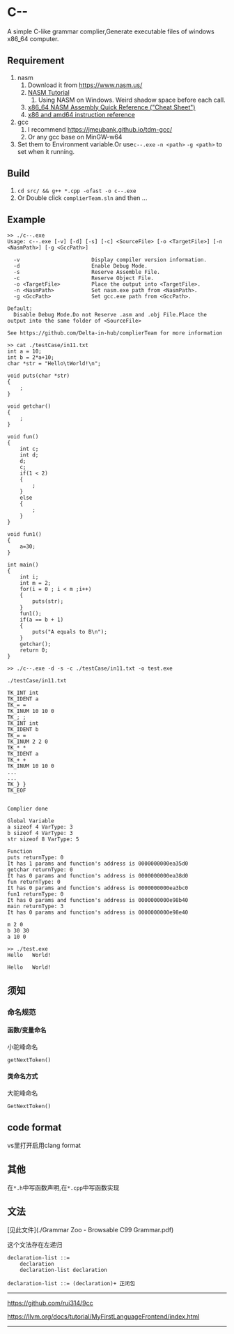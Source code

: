 # C--
A simple C-like grammar complier,Generate executable files of windows x86_64 computer.

## Requirement
1. nasm
   1. Download it from https://www.nasm.us/
   2. [NASM Tutorial](https://cs.lmu.edu/~ray/notes/nasmtutorial/)
      1. Using NASM on Windows. Weird shadow space before each call.
   3. [x86_64 NASM Assembly Quick Reference ("Cheat Sheet")](https://www.cs.uaf.edu/2017/fall/cs301/reference/x86_64.html)
   4. [x86 and amd64 instruction reference](https://www.felixcloutier.com/x86/index.html)
2. gcc
   1. I recommend https://jmeubank.github.io/tdm-gcc/
   2. Or any gcc base on MinGW-w64
3. Set them to Environment variable.Or use`c--.exe` `-n <path>` `-g <path>` to set when it running.

## Build
1. `cd src/ && g++ *.cpp -ofast -o c--.exe`
2. Or Double click `complierTeam.sln` and then ...

## Example
```
>> ./c--.exe
Usage: c--.exe [-v] [-d] [-s] [-c] <SourceFile> [-o <TargetFile>] [-n <NasmPath>] [-g <GccPath>]

  -v                       Display compiler version information.
  -d                       Enable Debug Mode.
  -s                       Reserve Assemble File.
  -c                       Reserve Object File.
  -o <TargetFile>          Place the output into <TargetFile>.
  -n <NasmPath>            Set nasm.exe path from <NasmPath>.
  -g <GccPath>             Set gcc.exe path from <GccPath>.

Default:
  Disable Debug Mode.Do not Reserve .asm and .obj File.Place the output into the same folder of <SourceFile>

See https://github.com/Delta-in-hub/complierTeam for more information

>> cat ./testCase/in11.txt
int a = 10;
int b = 2*a+10;
char *str = "Hello\tWorld!\n";

void puts(char *str)
{
    ;
}

void getchar()
{
    ;
}

void fun()
{
    int c;
    int d;
    d;
    c;
    if(1 < 2)
    {
        ;
    }
    else
    {
        ;
    }
}

void fun1()
{
    a=30;
}

int main()
{
    int i;
    int m = 2;
    for(i = 0 ; i < m ;i++)
    {
        puts(str);
    }
    fun1();
    if(a == b + 1)
    {
        puts("A equals to B\n");
    }
    getchar();
    return 0;
}

>> ./c--.exe -d -s -c ./testCase/in11.txt -o test.exe

./testCase/in11.txt

TK_INT int
TK_IDENT a
TK_= =
TK_INUM 10 10 0
TK_; ;
TK_INT int
TK_IDENT b
TK_= =
TK_INUM 2 2 0
TK_* *
TK_IDENT a
TK_+ +
TK_INUM 10 10 0
...
...
TK_} }
TK_EOF


Complier done

Global Variable
a sizeof 4 VarType: 3
b sizeof 4 VarType: 3
str sizeof 8 VarType: 5

Function
puts returnType: 0
It has 1 params and function's address is 0000000000ea35d0
getchar returnType: 0
It has 0 params and function's address is 0000000000ea38d0
fun returnType: 0
It has 0 params and function's address is 0000000000ea3bc0
fun1 returnType: 0
It has 0 params and function's address is 0000000000e98b40
main returnType: 3
It has 0 params and function's address is 0000000000e98e40

m 2 0
b 30 30
a 10 0

>> ./test.exe
Hello   World!

Hello   World!

```

## 须知

### 命名规范

#### 函数/变量命名

小驼峰命名

`getNextToken()`

#### 类命名方式

大驼峰命名

`GetNextToken()`

## code format

vs里打开启用clang format
## 其他

在`*.h`中写函数声明,在`*.cpp`中写函数实现

## 文法

[见此文件](./Grammar Zoo - Browsable C99 Grammar.pdf)

这个文法存在左递归

```
declaration-list ::=
	declaration
	declaration-list declaration

declaration-list ::= (declaration)+ 正闭包
```



---

https://github.com/rui314/9cc

https://llvm.org/docs/tutorial/MyFirstLanguageFrontend/index.html

---